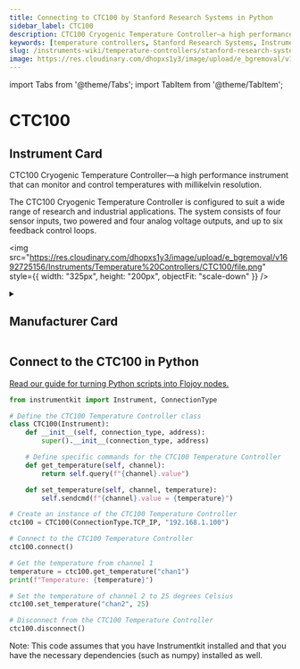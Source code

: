 ```yaml
---
title: Connecting to CTC100 by Stanford Research Systems in Python
sidebar_label: CTC100
description: CTC100 Cryogenic Temperature Controller—a high performance instrument that can monitor and control temperatures with millikelvin resolution.The CTC100 Cryogenic Temperature Controller is configured to suit a wide range of research and industrial applications. The system consists of four sensor inputs, two powered and four analog voltage outputs, and up to six feedback control loops.
keywords: [temperature controllers, Stanford Research Systems, InstrumentKit]
slug: /instruments-wiki/temperature-controllers/stanford-research-systems/ctc100
image: https://res.cloudinary.com/dhopxs1y3/image/upload/e_bgremoval/v1692725156/Instruments/Temperature%20Controllers/CTC100/file.png
---
```


import Tabs from '@theme/Tabs';
import TabItem from '@theme/TabItem';

# CTC100

## Instrument Card

<div className="flex">

<div>

CTC100 Cryogenic Temperature Controller—a high performance instrument that can monitor and control temperatures with millikelvin resolution.

The CTC100 Cryogenic Temperature Controller is configured to suit a wide range of research and industrial applications. The system consists of four sensor inputs, two powered and four analog voltage outputs, and up to six feedback control loops.

</div>

<img src="https://res.cloudinary.com/dhopxs1y3/image/upload/e_bgremoval/v1692725156/Instruments/Temperature%20Controllers/CTC100/file.png" style={{ width: "325px", height: "200px", objectFit: "scale-down" }} />

</div>

<details>
<summary><h2>Manufacturer Card</h2></summary>

<img src="https://res.cloudinary.com/dhopxs1y3/image/upload/e_bgremoval/v1692126012/Instruments/Vendor%20Logos/Stanford_Research.png" style={{ width: "100%", height: "170px",objectFit: "scale-down" }} />

Stanford Research Systems is a maker of general test and measurement instruments. The company was founded in 1980, is privately held, and is not affiliated with Stanford University. Stanford Research Systems manufactures all of their products at their Sunnyvale, California facility. <a href="https://www.thinksrs.com/index.html">Website</a>.

<ul>
  <li>Headquarters: Sunnyvale, California</li>
  <li>Yearly Revenue (millions, USD): 24.9</li>
</ul>
</details>

## Connect to the CTC100 in Python

[Read our guide for turning Python scripts into Flojoy nodes.](https://docs.flojoy.ai/custom-nodes/creating-custom-node/)
<Tabs>
<TabItem value="InstrumentKit" label="InstrumentKit">


```python
from instrumentkit import Instrument, ConnectionType

# Define the CTC100 Temperature Controller class
class CTC100(Instrument):
    def __init__(self, connection_type, address):
        super().__init__(connection_type, address)

    # Define specific commands for the CTC100 Temperature Controller
    def get_temperature(self, channel):
        return self.query(f"{channel}.value")

    def set_temperature(self, channel, temperature):
        self.sendcmd(f"{channel}.value = {temperature}")

# Create an instance of the CTC100 Temperature Controller
ctc100 = CTC100(ConnectionType.TCP_IP, "192.168.1.100")

# Connect to the CTC100 Temperature Controller
ctc100.connect()

# Get the temperature from channel 1
temperature = ctc100.get_temperature("chan1")
print(f"Temperature: {temperature}")

# Set the temperature of channel 2 to 25 degrees Celsius
ctc100.set_temperature("chan2", 25)

# Disconnect from the CTC100 Temperature Controller
ctc100.disconnect()
```

Note: This code assumes that you have Instrumentkit installed and that you have the necessary dependencies (such as numpy) installed as well.

</TabItem>
</Tabs>